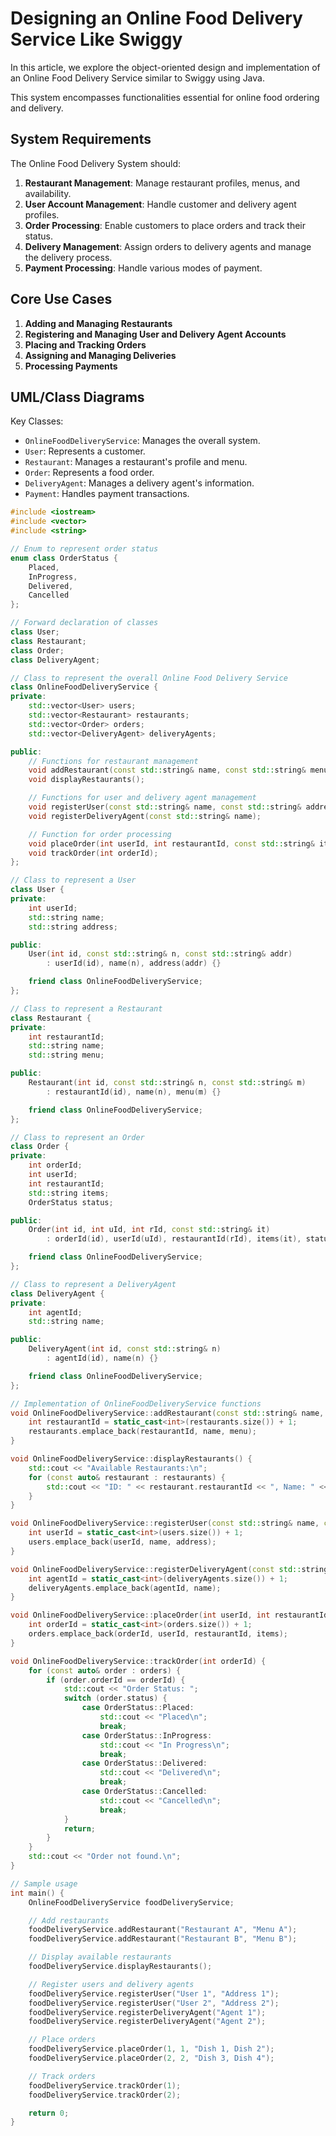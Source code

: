 # Designing an Online Food Delivery Service Like Swiggy

In this article, we explore the object-oriented design and implementation of an Online Food Delivery Service similar to Swiggy using Java. 

This system encompasses functionalities essential for online food ordering and delivery.

## System Requirements

The Online Food Delivery System should:

1. **Restaurant Management**: Manage restaurant profiles, menus, and availability.
2. **User Account Management**: Handle customer and delivery agent profiles.
3. **Order Processing**: Enable customers to place orders and track their status.
4. **Delivery Management**: Assign orders to delivery agents and manage the delivery process.
5. **Payment Processing**: Handle various modes of payment.

## Core Use Cases

1. **Adding and Managing Restaurants**
2. **Registering and Managing User and Delivery Agent Accounts**
3. **Placing and Tracking Orders**
4. **Assigning and Managing Deliveries**
5. **Processing Payments**

## UML/Class Diagrams

Key Classes:

- `OnlineFoodDeliveryService`: Manages the overall system.
- `User`: Represents a customer.
- `Restaurant`: Manages a restaurant's profile and menu.
- `Order`: Represents a food order.
- `DeliveryAgent`: Manages a delivery agent's information.
- `Payment`: Handles payment transactions.

```cpp
#include <iostream>
#include <vector>
#include <string>

// Enum to represent order status
enum class OrderStatus {
    Placed,
    InProgress,
    Delivered,
    Cancelled
};

// Forward declaration of classes
class User;
class Restaurant;
class Order;
class DeliveryAgent;

// Class to represent the overall Online Food Delivery Service
class OnlineFoodDeliveryService {
private:
    std::vector<User> users;
    std::vector<Restaurant> restaurants;
    std::vector<Order> orders;
    std::vector<DeliveryAgent> deliveryAgents;

public:
    // Functions for restaurant management
    void addRestaurant(const std::string& name, const std::string& menu);
    void displayRestaurants();

    // Functions for user and delivery agent management
    void registerUser(const std::string& name, const std::string& address);
    void registerDeliveryAgent(const std::string& name);

    // Function for order processing
    void placeOrder(int userId, int restaurantId, const std::string& items);
    void trackOrder(int orderId);
};

// Class to represent a User
class User {
private:
    int userId;
    std::string name;
    std::string address;

public:
    User(int id, const std::string& n, const std::string& addr)
        : userId(id), name(n), address(addr) {}

    friend class OnlineFoodDeliveryService;
};

// Class to represent a Restaurant
class Restaurant {
private:
    int restaurantId;
    std::string name;
    std::string menu;

public:
    Restaurant(int id, const std::string& n, const std::string& m)
        : restaurantId(id), name(n), menu(m) {}

    friend class OnlineFoodDeliveryService;
};

// Class to represent an Order
class Order {
private:
    int orderId;
    int userId;
    int restaurantId;
    std::string items;
    OrderStatus status;

public:
    Order(int id, int uId, int rId, const std::string& it)
        : orderId(id), userId(uId), restaurantId(rId), items(it), status(OrderStatus::Placed) {}

    friend class OnlineFoodDeliveryService;
};

// Class to represent a DeliveryAgent
class DeliveryAgent {
private:
    int agentId;
    std::string name;

public:
    DeliveryAgent(int id, const std::string& n)
        : agentId(id), name(n) {}

    friend class OnlineFoodDeliveryService;
};

// Implementation of OnlineFoodDeliveryService functions
void OnlineFoodDeliveryService::addRestaurant(const std::string& name, const std::string& menu) {
    int restaurantId = static_cast<int>(restaurants.size()) + 1;
    restaurants.emplace_back(restaurantId, name, menu);
}

void OnlineFoodDeliveryService::displayRestaurants() {
    std::cout << "Available Restaurants:\n";
    for (const auto& restaurant : restaurants) {
        std::cout << "ID: " << restaurant.restaurantId << ", Name: " << restaurant.name << "\n";
    }
}

void OnlineFoodDeliveryService::registerUser(const std::string& name, const std::string& address) {
    int userId = static_cast<int>(users.size()) + 1;
    users.emplace_back(userId, name, address);
}

void OnlineFoodDeliveryService::registerDeliveryAgent(const std::string& name) {
    int agentId = static_cast<int>(deliveryAgents.size()) + 1;
    deliveryAgents.emplace_back(agentId, name);
}

void OnlineFoodDeliveryService::placeOrder(int userId, int restaurantId, const std::string& items) {
    int orderId = static_cast<int>(orders.size()) + 1;
    orders.emplace_back(orderId, userId, restaurantId, items);
}

void OnlineFoodDeliveryService::trackOrder(int orderId) {
    for (const auto& order : orders) {
        if (order.orderId == orderId) {
            std::cout << "Order Status: ";
            switch (order.status) {
                case OrderStatus::Placed:
                    std::cout << "Placed\n";
                    break;
                case OrderStatus::InProgress:
                    std::cout << "In Progress\n";
                    break;
                case OrderStatus::Delivered:
                    std::cout << "Delivered\n";
                    break;
                case OrderStatus::Cancelled:
                    std::cout << "Cancelled\n";
                    break;
            }
            return;
        }
    }
    std::cout << "Order not found.\n";
}

// Sample usage
int main() {
    OnlineFoodDeliveryService foodDeliveryService;

    // Add restaurants
    foodDeliveryService.addRestaurant("Restaurant A", "Menu A");
    foodDeliveryService.addRestaurant("Restaurant B", "Menu B");

    // Display available restaurants
    foodDeliveryService.displayRestaurants();

    // Register users and delivery agents
    foodDeliveryService.registerUser("User 1", "Address 1");
    foodDeliveryService.registerUser("User 2", "Address 2");
    foodDeliveryService.registerDeliveryAgent("Agent 1");
    foodDeliveryService.registerDeliveryAgent("Agent 2");

    // Place orders
    foodDeliveryService.placeOrder(1, 1, "Dish 1, Dish 2");
    foodDeliveryService.placeOrder(2, 2, "Dish 3, Dish 4");

    // Track orders
    foodDeliveryService.trackOrder(1);
    foodDeliveryService.trackOrder(2);

    return 0;
}
